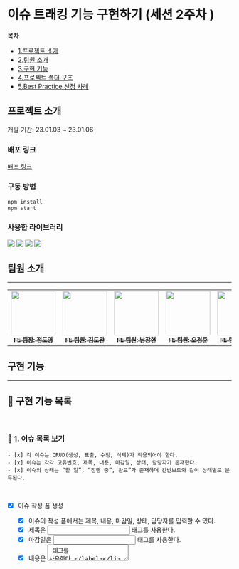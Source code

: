 # 이슈 트래킹 기능 구현하기 (세션 2주차 )

**목차**

- [1.프로젝트 소개](#프로젝트-소개)
- [2.팀원 소개](#팀원-소개)
- [3.구현 기능](#구현-기능)
- [4.프로젝트 폴더 구조](#프로젝트-폴더-구조)
- [5.Best Practice 선정 사례](#Best-Practice-선정-사례)

## 프로젝트 소개

개발 기간: 23.01.03 ~ 23.01.06

### 배포 링크

[배포 링크](https://pre-onboarding-8th-2-10.vercel.app/)

### 구동 방법

```tsx
npm install
npm start
```

### 사용한 라이브러리

<div>
  <img src="https://img.shields.io/badge/redux-4B32C3?style=for-the-badge&logo=redux&logoColor=white" />
  <img src="https://img.shields.io/badge/eslint-4B32C3?style=for-the-badge&logo=eslint&logoColor=white" />
  <img src="https://img.shields.io/badge/Prettier-F7B93E?style=for-the-badge&logo=prettier&logoColor=white" />
	<img src="https://img.shields.io/badge/styled components-DB7093?style=for-the-badge&logo=styled-components&logoColor=white" />
</div>

## 팀원 소개

---

<table>
  <tbody>
    <tr>
      <td align="center"><a href="https://github.com/jdy8739"><img src="https://avatars.githubusercontent.com/u/83811826?v=4" width="100px;" alt=""/><br /><sub><b>FE 팀장: 정도영 </b></sub></a><br /></td>
      <td align="center"><a href="https://github.com/kimdowan123"><img src="https://avatars.githubusercontent.com/u/97826223?v=4" width="100px;" alt=""/><br /><sub><b>FE 팀원: 김도완</b></sub></a><br /></td>
      <td align="center"><a href="https://github.com/smash009"><img src="https://avatars.githubusercontent.com/u/46629029?v=4" width="100px;" alt=""/><br /><sub><b>FE 팀원: 남장현</b></sub></a><br /></td>
      <td align="center"><a href="https://github.com/SkyRain1225"><img src="https://avatars.githubusercontent.com/u/97310823?v=4" width="100px;" alt=""/><br /><sub><b>FE 팀원: 오경준</b></sub></a><br /></td>
      <td align="center"><a href="https://github.com/ddaisylee"><img src="https://avatars.githubusercontent.com/u/88873956?v=4" width="100px;" alt=""/><br /><sub><b>FE 팀원: 이은지</b></sub></a><br /></td>
      <td align="center"><a href="https://github.com/jazzyfact"><img src="https://avatars.githubusercontent.com/u/51365114?v=4" width="100px;" alt=""/><br /><sub><b>FE 팀원: 임혜미</b></sub></a><br /></td>
     <tr/>
  </tbody>
</table>

## 구현 기능

---

## 📝 구현 기능 목록

<br>

### **👋 1. 이슈 목록 보기**

    - [x] 각 이슈는 CRUD(생성, 표출, 수정, 삭제)가 적용되어야 한다.
    - [x] 이슈는 각각 고유번호, 제목, 내용, 마감일, 상태, 담당자가 존재한다.
    - [x] 이슈의 상태는 “할 일”, “진행 중”, 완료”가 존재하며 칸반보드와 같이 상태별로 분류된다.

<br>

- [x] 이슈 작성 폼 생성

  - [x] 이슈의 작성 폼에서는 제목, 내용, 마감일, 상태, 담당자를 입력할 수 있다.
  - [x] 제목은 <input type=”text”> 태그를 사용한다.
  - [x] 마감일은 <input type=”datetime-local”> 태그를 사용한다.
  - [x] 내용은 <textarea> 태그를 사용한다.

<br>

- [x] 담당자 목록 생성

  - [x] 사전에 임의의 담당자 목록을 구성한다.
  - [x] <input type=”text”> 태그를 이용해 담당자를 검색한다.
  - [x] 검색을 수행하면 검색 결괏값이 노출되며 그중 하나를 선택해서 담당자를 지정한다.

<br>

- [x] 각 이슈를 클릭 시 상세정보 창 표시

  - [x] 상세정보 창에는 “저장”버튼이 존재한다.
  - [x] 상세정보창에서는 이슈의 각 정보를 수정할 수 있으며, “저장”버튼을 클릭 시 수정한 내용이 반영된다.
  - [x] 이슈 상태별 목록은 기본적으로 고유번호 순서대로 오름차순 정렬한다.

<br>

- [ ] 이슈 목록에서 마우스의 Drag & Drop 이벤트 생성

  - [ ] 이슈 목록에서 마우스의 Drag & Drop 이벤트를 활용해 이슈의 순서를 변경할 수 있다.
  - [ ] 변경된 순서는 고유번호순 정렬보다 우선해서 적용된다.

<br>

### **👋 구현 조건**

- [x] 데이터가 로딩 중인 경우 사용자가 이를 인식할 수 있도록 UX를 고려해야 하며, 로딩 중에는 액션이 발생하는 것을 방지해야 한다.
- [x] 각 기능들은 실수로 인한 중복 액션을 방지하기 위해 실행 후 0.5초의 딜레이를 적용한다.
- [x] 데이터는 새로고침해도 유지될 수 있도록 관리한다.
- [x] 에러 상황을 고려해서 처리할 시 가산점을 부여한다.

## 프로젝트 폴더 구조

---

```tsx
src
 ┣ app
 ┃ ┣ kanbanSlice.ts
 ┃ ┗ store.ts
 ┣ components
 ┃ ┣ issues
 ┃ ┃ ┣ IssueBoardComponent.tsx
 ┃ ┃ ┣ IssueComponent.tsx
 ┃ ┃ ┗ ManagerSearchComponent.tsx
 ┃ ┣ modal
 ┃ ┃ ┗ ModalComponent.tsx
 ┃ ┣ SaveIssuesComponent.tsx
 ┃ ┗ ShowIssuesComponent.tsx
 ┣ constants
 ┃ ┣ kanban.ts
 ┃ ┗ managers.ts
 ┣ hooks
 ┃ ┣ useAddIssueModal.ts
 ┣ pages
 ┃ ┗ IssuesPage.tsx
 ┣ styles
 ┃ ┗ styles.ts
 ┣ utils
 ┃ ┣ storage.ts
 ┃ ┣ throttling.ts
 ┃ ┣ types.ts
 ┃ ┗ utils.ts
 ┣ App.tsx
 ┗ index.tsx
```

### app 폴더

1. Redux 상태관리 (CRUD 기능 reducers함수 생성)

### components 폴더

1. Issue page를 구성하는 컴포넌트와 Issue 생성&수정을 위한 모달창 컴포넌트로 분리하여 구성

### styles 폴더

1. 하나의 styles 폴더에 모든 컴포넌트 스타일을 작성

### constants 폴더

1. managers 파일에서 담당자의 이름을 상수로 저장
2. kanban 파일에서 이슈의 상태를 상수로 저장

### utils 폴더

1. type들을 interface화 해서 사용
2. localStorage에 작성, 수정, 삭제되는 함수들을 하나의 파일에 분리

## Best Practice 선정 사례

---

### 1. 이슈 CRUD

```ts
/*
최상단 컴포넌트가 mount된 후, 실제 api를 호출하는 것처럼 useEffect 훅의 내부에 이슈 목록이 담긴 promise를
반환하는 함수를 호출하여 이 응답받은 이슈 목록들이 반영된 화면을 setState로 업데이트 할 수 있도록 구현했습니다.
*/

useEffect(() => {
  (async () => {
    try {
      const fetchedIssueLists = await getIssuesInLocalStorage();
      if (fetchedIssueLists) dispatch(defineIssueLists(fetchedIssueLists));
    } catch (e) {
      const error = e as Error;
      toast.error(error.message);
    }
    setIsFetchingIssues(false);
  })();
}, [dispatch]);
```

```ts
/*
이슈 목록을 불러오는 함수는 로컬스토리지에서 데이터를 가져와 비동기처리를 통해 전역상태에 담길 수 있도록 구성했습니다.
만약 로컬스토리지에 저장된 json string의 형식이 훼손되어 브라우저에서 에러가 발생할 경우를 가정하여
try catch 구문의 사용 및 컴포넌트에서 toast 알람 함수를 호출하여 예외 상황을 처리하였습니다.
*/

export const getIssuesInLocalStorage = () => {
  return new Promise<InterfaceIssueLists | null>(
    (fetchIssuesSuccess, fetchIssuesfail) => {
      let storagedIssues: InterfaceIssueLists | null;
      try {
        const stringifiedIssues = localStorage.getItem(KANBAN_ISSUES_KEY);
        if (stringifiedIssues) {
          storagedIssues = JSON.parse(stringifiedIssues) as InterfaceIssueLists;
          filterUnverifiedAndDuplicatedIssues(storagedIssues);
          saveUpdatedIssuesInLocalStorage(storagedIssues);
        } else storagedIssues = null;
        fetchIssuesSuccess(storagedIssues);
      } catch (e) {
        deleteIssuesInLocalStorage();
        fetchIssuesfail(new Error("Failed to fetch issues!"));
      }
    },
  );
};
```

```ts
/*
악의적인 코드나 사용자로 인해 로컬스토리지에 저장된 json string이 훼손될 수 있기 떄문에,
로컬스토리지에서 이슈 목록을 불러온 후 아래의 함수로 모든 이슈 객체들이 올바른 속성과 속성값을 가지고있는지 확인하도록 했습니다.
이에 따라, 불완전하거나 훼손된 이슈 목록들은 삭제될 수 있도록 구현했습니다.
*/

export const filterUnverifiedAndDuplicatedIssues = (
  issueLists: InterfaceIssueLists,
) => {
  Object.keys(issueLists).forEach((issueState) => {
    const idSet = new Set();
    issueLists[issueState as IssueStateEnum].forEach(
      (issue, index, issueArray) => {
        const issueId = issue.id;
        if (issueId && !idSet.has(issueId)) idSet.add(issueId);
        else {
          issueArray.splice(index, 1);
          return;
        }
        if (
          !("id" in issue) ||
          !("title" in issue) ||
          !("content" in issue) ||
          !("dueDate" in issue) ||
          !("manager" in issue) ||
          !Object.values(MANAGERS).includes(issue.manager) ||
          !Object.values(IssueStateEnum).includes(issue.state) ||
          typeof issue.id !== "number"
        ) {
          issueArray.splice(index, 1);
        }
      },
    );
  });
};
```

- [x] localStorage에 저장 된 데이터들을 불러옵니다.
- [x] try...catch 문 사용해 에러 상황을 처리하도록 했습니다.
- [x] 직관적인 함수명으로 함수의 역할을 명확하고 상세하게 알 수 있도록 했습니다.

### 2. 0.5초 딜레이 함수

```ts
export const getThrottlingEater = () => {
  let isClicked = false;
  return (callback: () => void) => {
    if (isClicked) return;
    isClicked = true;
    callback();
    setTimeout(() => {
      isClicked = false;
    }, 500);
  };
};
```

- [x] utils 파일로 분리하여 여러 개의 함수에 재사용성 높였습니다.
- [x] callback과 setTimeout을 사용해 0.5초 딜레이를 체크합니다.

### 3. 모달 팝업 컴포넌트

```ts
<ModalBackground onClick={hideModal}>
  <ModalComponent>
    <SaveIssuesComponent
      targetIssue={targetIssue}
      hideModal={hideModal}
    />
  </ModalComponent>
</ModalBackground>
```

```ts
function ModalComponent({ children }: PropsWithChildren) {
  const stopPropagation = (e: React.MouseEvent<HTMLDivElement>) =>
    e.stopPropagation();
  return <Modal onClick={stopPropagation}>{children}</Modal>;
}
```

- [x] 합성 컴포넌트 패턴 및 props의 children 속성을 사용하여 한 개의 모달 컴포넌트로 이슈 생성 및 수정에 재사용했습니다.

### 예외 처리

- [x] 중복 액션 방지하기 위해 실행 후 0.5초 딜레이를 적용했습니다.
- [x] 이슈 작성 시 작성되지 않은 곳이 있다면 색상으로 예외 처리를 했습니다.
- [x] 사용자가 localStorage에 저장된 value 값을 임의로 변경할 경우 리스트들을 초기화하고 error toast를 보여줍니다.
